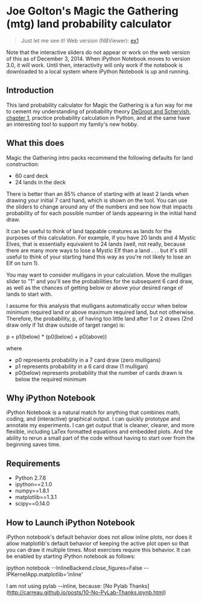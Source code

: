 # Joe Golton's Magic the Gathering (mtg) land probability calculator

> Just let me see it! Web version (NBViewer):
[ex1](http://nbviewer.ipython.org/github/FilterJoe/machine_learning_Ng_iPythonNotebooks/tree/master/ex1)

Note that the interactive sliders do not appear or work on the web version of this as of December 3, 2014. When iPython Notebook moves to version 3.0, it will work. Until then, interactivity will only work if the notebook is downloaded to a local system where iPython Notebook is up and running.

## Introduction

This land probability calculator for Magic the Gathering is a fun way for me to cement my understanding of probability theory [DeGroot and Schervish, chapter 1](http://www.amazon.com/Probability-Statistics-4th-Morris-DeGroot/dp/0321500466), practice probability calculation in Python, and at the same have an interesting tool to support my family's new hobby.

## What this does

Magic the Gathering intro packs recommend the following defaults for land construction:

* 60 card deck
* 24 lands in the deck

There is better than an 85% chance of starting with at least 2 lands when drawing your initial 7 card hand, which is shown on the tool. You can use the sliders to change around any of the numbers and see how that impacts probability of for each possible number of lands appearing in the initial hand draw.

It can be useful to think of land tappable creatures as lands for the purposes of this calculation. For example, if you have 20 lands and 4 Mystic Elves, that is essentially equivalent to 24 lands (well, not really, because there are many more ways to lose a Mystic Elf than a land . . . but it's still useful to think of your starting hand this way as you're not likely to lose an Elf on turn 1).

You may want to consider mulligans in your calculation. Move the mulligan slider to "1" and you'll see the probabilities for the subsequent 6 card draw, as well as the chances of getting below or above your desired range of lands to start with.

I assume for this analysis that mulligans automatically occur when below minimum required land or above maximum required land, but not otherwise. Therefore, the probability, p, of having too little land after 1 or 2 draws (2nd draw only if 1st draw outside of target range) is:

p = p1(below) * (p0(below) + p0(above))

where

* p0 represents probability in a 7 card draw (zero mulligans)
* p1 represents probability in a 6 card draw (1 mulligan)
* p0(below) represents probability that the number of cards drawn is below the required minimum

## Why iPython Notebook

iPython Notebook is a natural match for anything that combines math, coding, and (interactive) graphical output. I can quickly prototype and annotate my experiments. I can get output that is cleaner, clearer, and more flexible, including LaTex formatted equations and embedded plots. And the ability to rerun a small part of the code without having to start over from the beginning saves time.

## Requirements

* Python 2.7.6
* ipython==2.1.0
* numpy==1.8.1
* matplotlib==1.3.1
* scipy==0.14.0

## How to Launch iPython Notebook

iPython notebook's default behavior does not allow inline plots, nor does it allow matplotlib's default behavior of keeping the active plot open so that you can draw it multiple times. Most exercises require this behavior. It can be enabled by starting iPython notebook as follows:

ipython notebook --InlineBackend.close_figures=False --IPKernelApp.matplotlib='inline'

I am not using pylab --inline, because: [No Pylab Thanks] (http://carreau.github.io/posts/10-No-PyLab-Thanks.ipynb.html)

## 
